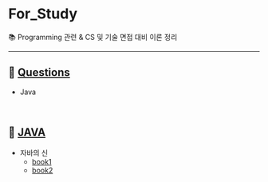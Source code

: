 # For_Study
:books: Programming 관련 & CS 및 기술 면접 대비 이론 정리

---

## :pushpin: [Questions](https://github.com/hanwix2/For_Study/blob/main/contents/Questions.md)
* Java

<br/>

## :pushpin: [JAVA](https://github.com/hanwix2/For_Study/tree/main/Java)
* 자바의 신
  * [book1](https://github.com/hanwix2/For_Study/blob/main/Java/GodOfJava1.md)
  * [book2](https://github.com/hanwix2/For_Study/blob/main/Java/GodOfJava2.md)
  
